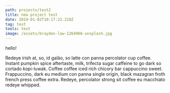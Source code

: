 ```yaml
---
path: projects/test2
title: new project test
date: 2019-01-02T10:17:22.218Z
tag: test
tools: test
image: /assets/brayden-law-1264966-unsplash.jpg
---
```

hello!



Redeye irish at, so, id galão, so latte con panna percolator cup coffee. Instant pumpkin spice aftertaste, milk, trifecta sugar caffeine to go dark so cortado kopi-luwak. Coffee coffee iced rich chicory bar cappuccino sweet. Frappuccino, dark eu medium con panna single origin, black mazagran froth french press coffee extra. Redeye, percolator strong sit coffee eu macchiato redeye whipped.
